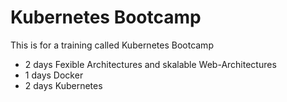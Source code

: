 # Kubernetes Bootcamp
This is for a training called Kubernetes Bootcamp

* 2 days Fexible Architectures and skalable Web-Architectures
* 1 days Docker
* 2 days Kubernetes
